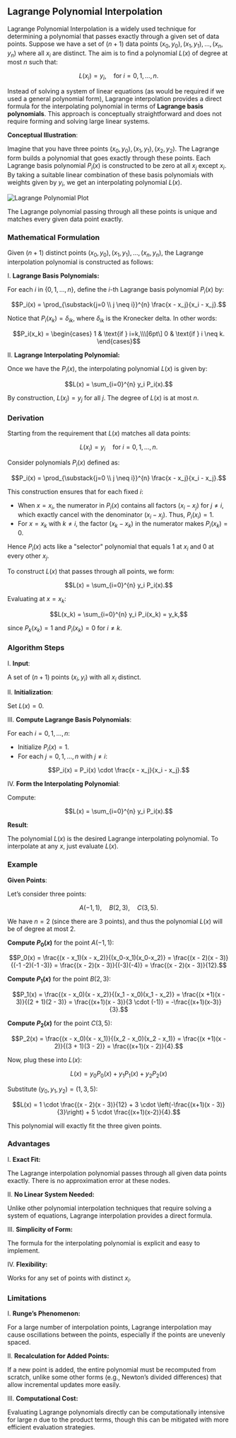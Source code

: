 ## Lagrange Polynomial Interpolation

Lagrange Polynomial Interpolation is a widely used technique for determining a polynomial that passes exactly through a given set of data points. Suppose we have a set of $(n+1)$ data points $(x_0, y_0), (x_1, y_1), \ldots, (x_n, y_n)$ where all $x_i$ are distinct. The aim is to find a polynomial $L(x)$ of degree at most $n$ such that:

$$L(x_i) = y_i, \quad \text{for} \; i=0,1,\ldots,n.$$

Instead of solving a system of linear equations (as would be required if we used a general polynomial form), Lagrange interpolation provides a direct formula for the interpolating polynomial in terms of **Lagrange basis polynomials**. This approach is conceptually straightforward and does not require forming and solving large linear systems.

**Conceptual Illustration**:

Imagine that you have three points $(x_0, y_0), (x_1, y_1), (x_2, y_2)$. The Lagrange form builds a polynomial that goes exactly through these points. Each Lagrange basis polynomial $P_i(x)$ is constructed to be zero at all $x_j$ except $x_i$. By taking a suitable linear combination of these basis polynomials with weights given by $y_i$, we get an interpolating polynomial $L(x)$.

![Lagrange Polynomial Plot](https://user-images.githubusercontent.com/37275728/188961030-379f428f-a0c4-403a-a6bd-e4a5393f38e0.png)

The Lagrange polynomial passing through all these points is unique and matches every given data point exactly.

### Mathematical Formulation

Given $(n+1)$ distinct points $(x_0, y_0), (x_1, y_1), \ldots, (x_n, y_n)$, the Lagrange interpolation polynomial is constructed as follows:

I. **Lagrange Basis Polynomials:**

For each $i$ in $\{0,1,\ldots,n\}$, define the $i$-th Lagrange basis polynomial $P_i(x)$ by:

$$P_i(x) = \prod_{\substack{j=0 \\ j \neq i}}^{n} \frac{x - x_j}{x_i - x_j}.$$

Notice that $P_i(x_k) = \delta_{ik}$, where $\delta_{ik}$ is the Kronecker delta. In other words:

$$P_i(x_k) =
\begin{cases}
1 & \text{if } i=k,\\\[6pt\]
0 & \text{if } i \neq k.
\end{cases}$$

II. **Lagrange Interpolating Polynomial:**

Once we have the $P_i(x)$, the interpolating polynomial $L(x)$ is given by:

$$L(x) = \sum_{i=0}^{n} y_i P_i(x).$$

By construction, $L(x_j) = y_j$ for all $j$. The degree of $L(x)$ is at most $n$.

### Derivation

Starting from the requirement that $L(x)$ matches all data points:

$$L(x_i) = y_i \quad \text{for } i=0,1,\ldots,n.$$

Consider polynomials $P_i(x)$ defined as:

$$P_i(x) = \prod_{\substack{j=0 \\ j \neq i}}^{n} \frac{x - x_j}{x_i - x_j}.$$

This construction ensures that for each fixed $i$:

- When $x = x_i$, the numerator in $P_i(x)$ contains all factors $(x_i - x_j)$ for $j \neq i$, which exactly cancel with the denominator $(x_i - x_j)$. Thus, $P_i(x_i)=1$.
- For $x = x_k$ with $k \neq i$, the factor $(x_k - x_k)$ in the numerator makes $P_i(x_k)=0$.

Hence $P_i(x)$ acts like a "selector" polynomial that equals 1 at $x_i$ and 0 at every other $x_j$.

To construct $L(x)$ that passes through all points, we form:

$$L(x) = \sum_{i=0}^{n} y_i P_i(x).$$

Evaluating at $x = x_k$:

$$L(x_k) = \sum_{i=0}^{n} y_i P_i(x_k) = y_k,$$

since $P_k(x_k)=1$ and $P_i(x_k)=0$ for $i \neq k$.

### Algorithm Steps

I. **Input**: 

A set of $(n+1)$ points $(x_i,y_i)$ with all $x_i$ distinct.

II. **Initialization**:

Set $L(x)=0$.

III. **Compute Lagrange Basis Polynomials**:

For each $i=0,1,\ldots,n$:

- Initialize $P_i(x)=1$.
- For each $j=0,1,\ldots,n$ with $j \neq i$:

$$P_i(x) = P_i(x) \cdot \frac{x - x_j}{x_i - x_j}.$$

IV. **Form the Interpolating Polynomial**:

Compute:

$$L(x) = \sum_{i=0}^{n} y_i P_i(x).$$

**Result**:

The polynomial $L(x)$ is the desired Lagrange interpolating polynomial. To interpolate at any $x$, just evaluate $L(x)$.

### Example

**Given Points**:

Let’s consider three points:

$$A(-1,1), \quad B(2,3), \quad C(3,5).$$

We have $n=2$ (since there are 3 points), and thus the polynomial $L(x)$ will be of degree at most 2.

**Compute $P_0(x)$** for the point $A(-1, 1)$:

$$P_0(x) = \frac{(x - x_1)(x - x_2)}{(x_0-x_1)(x_0-x_2)} = \frac{(x - 2)(x - 3)}{(-1 -2)(-1 -3)} = \frac{(x - 2)(x - 3)}{(-3)(-4)} = \frac{(x - 2)(x - 3)}{12}.$$

**Compute $P_1(x)$** for the point $B(2,3)$:

$$P_1(x) = \frac{(x - x_0)(x - x_2)}{(x_1 - x_0)(x_1 - x_2)} = \frac{(x +1)(x - 3)}{(2 + 1)(2 - 3)} = \frac{(x+1)(x - 3)}{3 \cdot (-1)} = -\frac{(x+1)(x-3)}{3}.$$

**Compute $P_2(x)$** for the point $C(3,5)$:

$$P_2(x) = \frac{(x - x_0)(x - x_1)}{(x_2 - x_0)(x_2 - x_1)} = \frac{(x +1)(x - 2)}{(3 + 1)(3 - 2)} = \frac{(x+1)(x - 2)}{4}.$$

Now, plug these into $L(x)$:

$$L(x) = y_0 P_0(x) + y_1 P_1(x) + y_2 P_2(x)$$

Substitute $(y_0, y_1, y_2) = (1,3,5)$:

$$L(x) = 1 \cdot \frac{(x - 2)(x - 3)}{12} + 3 \cdot \left(-\frac{(x+1)(x - 3)}{3}\right) + 5 \cdot \frac{(x+1)(x-2)}{4}.$$

This polynomial will exactly fit the three given points.

### Advantages

I. **Exact Fit:**  

The Lagrange interpolation polynomial passes through all given data points exactly. There is no approximation error at these nodes.

II. **No Linear System Needed:**  

Unlike other polynomial interpolation techniques that require solving a system of equations, Lagrange interpolation provides a direct formula.

III. **Simplicity of Form:**  

The formula for the interpolating polynomial is explicit and easy to implement.

IV. **Flexibility:**  

Works for any set of points with distinct $x_i$.

### Limitations

I. **Runge’s Phenomenon:**  

For a large number of interpolation points, Lagrange interpolation may cause oscillations between the points, especially if the points are unevenly spaced.

II. **Recalculation for Added Points:**  

If a new point is added, the entire polynomial must be recomputed from scratch, unlike some other forms (e.g., Newton’s divided differences) that allow incremental updates more easily.

III. **Computational Cost:**  

Evaluating Lagrange polynomials directly can be computationally intensive for large $n$ due to the product terms, though this can be mitigated with more efficient evaluation strategies.
